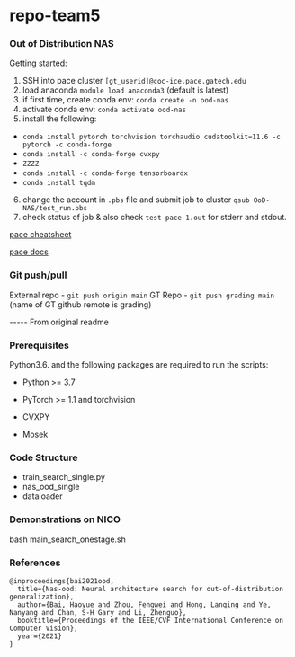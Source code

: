 # repo-team5

### Out of Distribution NAS

Getting started:

1. SSH into pace cluster `[gt_userid]@coc-ice.pace.gatech.edu`
2. load anaconda `module load anaconda3` (default is latest)
3. if first time, create conda env: `conda create -n ood-nas`
4. activate conda env: `conda activate ood-nas`
5. install the following:
  - `conda install pytorch torchvision torchaudio cudatoolkit=11.6 -c pytorch -c
    conda-forge`
  - `conda install -c conda-forge cvxpy`
  - `ZZZZ`
  - `conda install -c conda-forge tensorboardx`
  - `conda install tqdm`

6. change the account in `.pbs` file and submit job to cluster `qsub OoD-NAS/test_run.pbs`
7. check status of job & also check `test-pace-1.out` for stderr and stdout.

[pace cheatsheet](https://docs.pace.gatech.edu/gettingStarted/commands/)

[pace docs](https://docs.pace.gatech.edu/ice_cluster/ice-guide/)

### Git push/pull

External repo - `git push origin main`
GT Repo - `git push grading main` (name of GT github remote is grading)

----- From original readme

### Prerequisites

Python3.6. and the following packages are required to run the scripts:

- Python >= 3.7

- PyTorch >= 1.1 and torchvision

- CVXPY

- Mosek

### Code Structure

 - train_search_single.py
 - nas_ood_single
 - dataloader


### Demonstrations on NICO

bash main_search_onestage.sh


### References
```
@inproceedings{bai2021ood,
  title={Nas-ood: Neural architecture search for out-of-distribution generalization},
  author={Bai, Haoyue and Zhou, Fengwei and Hong, Lanqing and Ye, Nanyang and Chan, S-H Gary and Li, Zhenguo},
  booktitle={Proceedings of the IEEE/CVF International Conference on Computer Vision},
  year={2021}
}
```

